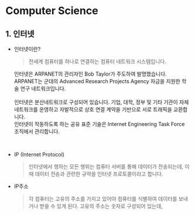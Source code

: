 # Computer Science

## 1. 인터넷

- 인터넷이란?

  > 전세계 컴퓨터를 하나로 연결하는 컴퓨터 네트워크 시스템입니다.

  <div>
    인터넷은 ARPANET의 관리자인 Bob Taylor가 주도하여 발명했습니다.
    ARPANET는 군대의 Advanced Research Projects Agency 자금을 지원한 학술 연구 네트워크입니다.
  </div>
  <br>
  <div>
  인터넷은 분산네트워크로 구성되어 있습니다. 기업, 대학, 정부 및 기타 기관이 자체 네트워크를 운영하고 자발적으로 상호 연결 계약을 기반으로 서로 트래픽을 교환합니다.<br>
  인터넷이 작동하도록 하는 공유 표준 기술은 Internet Engineering Task Force 조직에서 관리합니다.
  </div>

<br>

- IP (Internet Protocol)

  > 인터넷에서 행하는 모든 행위는 컴퓨터 서버를 통해 데이터가 전송되는데, 이 때 데이터 전송과 관련한 규약을 인터넷 프로토콜이라고 합니다.

- IP주소
  > 각 컴퓨터는 고유의 주소를 가지고 있어야 컴퓨터를 식별하여 데이터를 보내거나 받을 수 있게 된다. 고유의 주소는 숫자로 구성되어 있는데,
